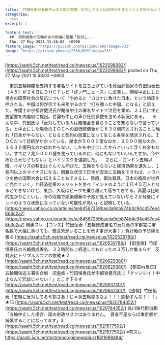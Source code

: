 ```yaml
---
title:  竹田恒泰が五輪中止の世論に警鐘「反対してる人は賠償金を食らうことを知らない！」「コロナに負けた烙印押される！」★8  
categories:
- news
excerpt: |
  
feature_text: |
  ##  竹田恒泰が五輪中止の世論に警鐘「反対し...
  Thu, 27 May 2021 15:58:03  +0900
feature_image: "https://picsum.photos/2560/600?image=733"
image: "https://picsum.photos/2560/600?image=733"
---
```


[https://asahi.5ch.net/test/read.cgi/newsplus/1622098683/](https://asahi.5ch.net/test/read.cgi/newsplus/1622098683/)
posted on Thu, 27 May 2021 15:58:03  +0900

<!--more-->

　東京五輪開催を支持する署名サイトを立ち上げている政治評論家の竹田恒泰氏（４５）が２４日にＤＨＣテレビ「虎ノ門ニュース」に出演し、開催中止にした場合の国際社会の反応について「やめると〝コロナに負けた日本〟という烙印を押される。中国は何が何でも来年やるので〝打ち勝った中国〟となる」と訴えた。弁護士の宇都宮健児氏が開催中止の署名サイトで注目を集め、２１日に中止要望書を内閣府に提出。世論も中止の声が圧倒多数を占める状況にある。 　そんな中、竹田氏は「反対している人は賠償金を食らうことを知らないで言っている」と中止にした場合のＩＯＣへの最低賠償金が１６３０億円とされることに触れ「日本がやらない、となると契約の放棄になって生じる実害を請求される。ＩＯＣだって存続がかかっている。請求が５０００億なのか、３０００億なのか、１６３０億円なのかはわからない。しかも中止にしたからといって浮くお金もない。すでに２兆５０００億を使っているのに、何にもないでいいんですか。今やめたら元も子もない」とハイリスクを強調した。 　さらに「ロンドン五輪以降、イギリスの輸出はぐんぐん伸びた。五輪をやらないと経済効果を遺失し、１兆円以上のマイナスになる。困難な状況で日本が安全に五輪をできれば、ノウハウを他の国際大会に伝えることもできるし、医療、衛生器具、日本の商品が世界に売れていく」と経済効果のメリットを並べ「インドのように１日４０万人となるとできないけど、東京、大阪はピークを乗り越えて落ちてきてる。真夏は比較的広がりにくいし、今の段階で感染爆発の予兆が見えていないなら２か月後にインドのような状態になっていない可能性が高い」と説明している。 [https://news.yahoo.co.jp/articles/ae84567259bacda9cb874b4c94c457ee48b3c2a7](https://news.yahoo.co.jp/articles/ae84567259bacda9cb874b4c94c457ee48b3c2a7) 関連スレ 【コンス】竹田恒泰「五輪賛成署名で反対派の宇都宮に署名数で大幅に負けても、賛成派がいることを示す事が大事！」負け戦の予防線を張る [https://asahi.5ch.net/test/read.cgi/newsplus/1620539788/](https://asahi.5ch.net/test/read.cgi/newsplus/1620539788/) 【旧皇族】竹田恒泰氏の五輪賛成署名、３２時間以上経過してもたったの３万しか集まらず　反対派にトリプルスコアの惨敗★２ [https://asahi.5ch.net/test/read.cgi/newsplus/1620629380/](https://asahi.5ch.net/test/read.cgi/newsplus/1620629380/) 【愛国vs反日】五輪開催巡る署名合戦　旧皇族・竹田恒泰氏が宇都宮健児氏に「クソジジイ！中止なんて冗談じゃない！」とこき下ろす [https://asahi.5ch.net/test/read.cgi/newsplus/1620637301/](https://asahi.5ch.net/test/read.cgi/newsplus/1620637301/) 【速報】竹田恒泰「五輪に反対してる６割さあ！じゃあ五輪見るなよ！！！感動すんな！！！」　★15 [https://asahi.5ch.net/test/read.cgi/newsplus/1620784352/](https://asahi.5ch.net/test/read.cgi/newsplus/1620784352/) 丸川珠代担当相　「五輪中止した場合、国の財政リスクはありません。　資金不足ならば東京都が補填することになってます」3 [https://asahi.5ch.net/test/read.cgi/newsplus/1621577502/](https://asahi.5ch.net/test/read.cgi/newsplus/1621577502/) ※前スレ https://asahi.5ch.net/test/read.cgi/newsplus/1621898484/
